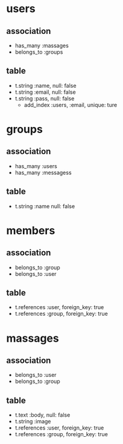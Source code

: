 # users

## association
- has_many :massages
- belongs_to :groups

## table
- t.string :name, null: false
- t.string :email, null: false
- t.string :pass, null: false
  - add_index :users, :email, unique: ture




# groups

## association
- has_many :users
- has_many :messagess

## table
- t.string :name null: false




# members

## association
- belongs_to :group
- belongs_to :user

## table
- t.references :user, foreign_key: true
- t.references :group, foreign_key: true




# massages

## association
- belongs_to :user
- belongs_to :group

## table
- t.text :body, null: false
- t.string :image
- t.references :user, foreign_key: true
- t.references :group, foreign_key: true